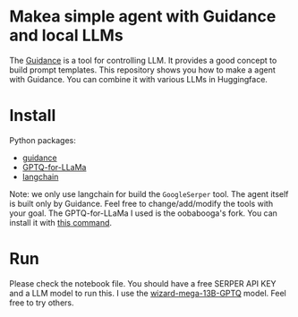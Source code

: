 # Makea simple agent with Guidance and local LLMs
The [Guidance](https://github.com/microsoft/guidance) is a tool for controlling LLM. It provides a good concept to build prompt templates. This repository shows you how to make a agent with Guidance. You can combine it with various LLMs in Huggingface.

# Install
Python packages:
- [guidance](https://github.com/microsoft/guidance)
- [GPTQ-for-LLaMa](https://github.com/oobabooga/GPTQ-for-LLaMa.git)
- [langchain](https://github.com/hwchase17/langchain)

Note: we only use langchain for build the `GoogleSerper` tool. The agent itself is built only by Guidance. Feel free to change/add/modify the tools with your goal.
The GPTQ-for-LLaMa I used is the oobabooga's fork. You can install it with [this command](https://github.com/oobabooga/text-generation-webui/blob/main/docs/GPTQ-models-(4-bit-mode).md#step-1-install-gptq-for-llama).

# Run
Please check the notebook file. You should have a free SERPER API KEY and a LLM model to run this.
I use the [wizard-mega-13B-GPTQ](https://huggingface.co/TheBloke/wizard-mega-13B-GPTQ) model. Feel free to try others.